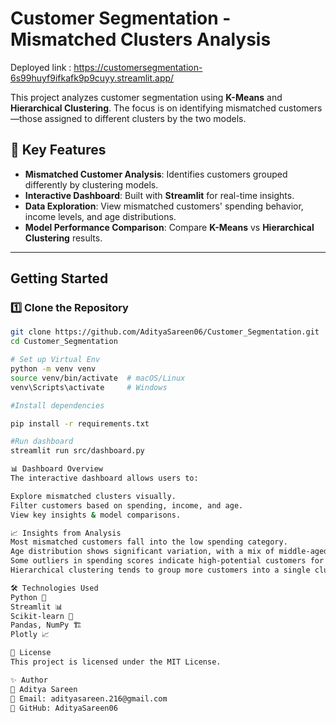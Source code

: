 # Customer Segmentation - Mismatched Clusters Analysis

Deployed link : https://customersegmentation-6s99huyf9ifkafk9p9cuyy.streamlit.app/

This project analyzes customer segmentation using **K-Means** and **Hierarchical Clustering**. The focus is on identifying mismatched customers—those assigned to different clusters by the two models.

## 📌 Key Features

- **Mismatched Customer Analysis**: Identifies customers grouped differently by clustering models.
- **Interactive Dashboard**: Built with **Streamlit** for real-time insights.
- **Data Exploration**: View mismatched customers' spending behavior, income levels, and age distributions.
- **Model Performance Comparison**: Compare **K-Means** vs **Hierarchical Clustering** results.

---

## Getting Started

### 1️⃣ Clone the Repository
```bash
git clone https://github.com/AdityaSareen06/Customer_Segmentation.git
cd Customer_Segmentation

# Set up Virtual Env
python -m venv venv
source venv/bin/activate  # macOS/Linux
venv\Scripts\activate     # Windows

#Install dependencies 

pip install -r requirements.txt

#Run dashboard
streamlit run src/dashboard.py

📊 Dashboard Overview
The interactive dashboard allows users to:

Explore mismatched clusters visually.
Filter customers based on spending, income, and age.
View key insights & model comparisons.

📈 Insights from Analysis
Most mismatched customers fall into the low spending category.
Age distribution shows significant variation, with a mix of middle-aged and senior customers.
Some outliers in spending scores indicate high-potential customers for premium offers.
Hierarchical clustering tends to group more customers into a single cluster compared to K-Means.

🛠 Technologies Used
Python 🐍
Streamlit 📊
Scikit-learn 🤖
Pandas, NumPy 🏗️
Plotly 📈

📜 License
This project is licensed under the MIT License.

✨ Author
👤 Aditya Sareen
📧 Email: adityasareen.216@gmail.com
🔗 GitHub: AdityaSareen06
